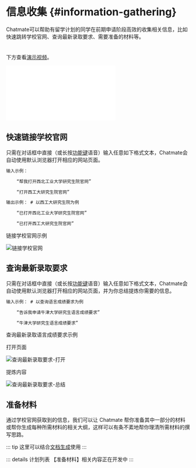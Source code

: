 <!-- markdownlint-disable MD033 -->

# 信息收集 {#information-gathering}

Chatmate可以帮助有留学计划的同学在前期申请阶段高效的收集相关信息，比如快速跳转学校官网、查询最新录取要求、需要准备的材料等。

<div class="tip custom-block" style="padding-top: 8px">

下方查看[演示视频](https://www.bilibili.com/video/BV1tFWde9EQ6/?share_source=copy_web&vd_source=a298688212d1b7de731067fed0888e9e)。

</div>

<iframe src="//player.bilibili.com/player.html?isOutside=true&aid=113013759674044&bvid=BV1tFWde9EQ6&cid=500001660127540&p=1" scrolling="no" border="0" frameborder="no" framespacing="0" allowfullscreen="true"></iframe>

## 快速链接学校官网

只需在对话框中直接（或长按[功能键]()语音）输入任意如下格式文本，Chatmate会自动使用默认浏览器打开相应的网站页面。

```txt
输入示例：

    “帮我打开西北工业大学研究生院官网”

    “打开西工大研究生院官网”
```

```txt
输出示例： # 以西工大研究生院为例

    “已打开西北工业大学研究生院官网”

    “已打开西工大研究生院官网”
```

链接学校官网示例

![链接学校官网](/others/information-gathering/open-page.png "链接学校官网")

## 查询最新录取要求

只需在对话框中直接（或长按[功能键]()语音）输入任意如下格式文本，Chatmate会自动使用默认浏览器打开相应的网站页面，并为你总结提炼你需要的信息。

```txt
输入示例： # 以查询语言成绩要求为例

    “告诉我申请牛津大学研究生语言成绩要求”

    “牛津大学研究生语言成绩要求”
```

查询最新录取语言成绩要求示例

打开页面

![查询最新录取要求-打开](/others/information-gathering/open-page-3-0002.png "查询最新录取要求-打开")

提炼内容

![查询最新录取要求-总结](/others/information-gathering/open-page-3-0003.png "链接学校官网-总结")

## 准备材料

通过学校官网获取到的信息，我们可以让 Chatmate 帮你准备其中一部分的材料或帮你生成每种所需材料的相关大纲，这样可以有条不紊地帮你理清所需材料的撰写思路。

::: tip
这里可以结合[文档生成](/课业辅导/#content-output)使用
:::

::: details 计划列表
【准备材料】相关内容正在开发中
:::

